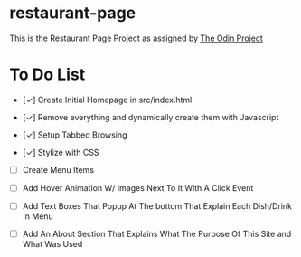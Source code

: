 # restaurant-page
This is the Restaurant Page Project as assigned by [The Odin Project](https://www.TheOdinProject.com)


# To Do List

- [✓] Create Initial Homepage in src/index.html
  

- [✓] Remove everything and dynamically create them with Javascript
  

- [✓] Setup Tabbed Browsing
  

- [✓] Stylize with CSS


- [ ] Create Menu Items


- [ ] Add Hover Animation W/ Images Next To It With A Click Event


- [ ] Add Text Boxes That Popup At The bottom That Explain Each Dish/Drink In Menu


- [ ] Add An About Section That Explains What The Purpose Of This Site and What Was Used

